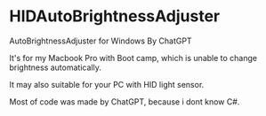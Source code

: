 # HIDAutoBrightnessAdjuster
AutoBrightnessAdjuster for Windows By ChatGPT

It's for my Macbook Pro with Boot camp, which is unable to change brightness automatically.

It may also suitable for your PC with HID light sensor.

Most of code was made by ChatGPT, because i dont know C#. 

